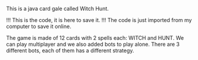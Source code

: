This is a java card gale called Witch Hunt.

!!! This is the code, it is here to save it. !!!
The code is just imported from my computer to save it online.

The game is made of 12 cards with 2 spells each: WITCH and HUNT.
We can play multiplayer and we also added bots to play alone.
There are 3 different bots, each of them has a different strategy. 
